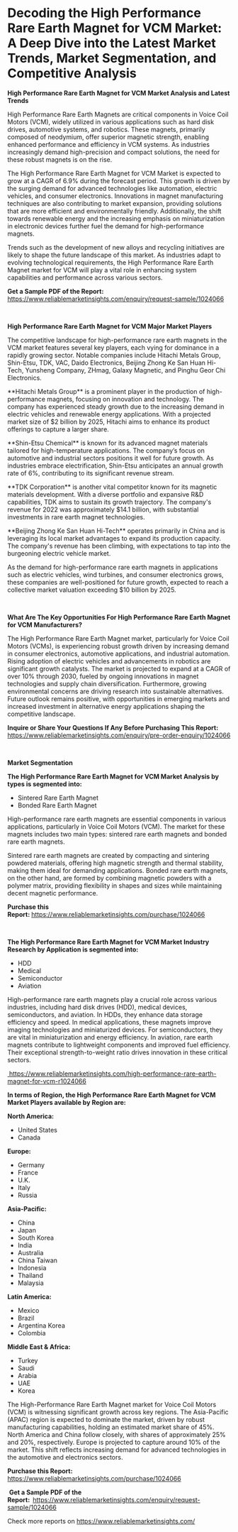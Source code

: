 <p><h1>Decoding the High Performance Rare Earth Magnet for VCM Market: A Deep Dive into the Latest Market Trends, Market Segmentation, and Competitive Analysis</h1></p><p><strong>High Performance Rare Earth Magnet for VCM Market Analysis and Latest Trends</strong></p>
<p><p>High Performance Rare Earth Magnets are critical components in Voice Coil Motors (VCM), widely utilized in various applications such as hard disk drives, automotive systems, and robotics. These magnets, primarily composed of neodymium, offer superior magnetic strength, enabling enhanced performance and efficiency in VCM systems. As industries increasingly demand high-precision and compact solutions, the need for these robust magnets is on the rise.</p><p>The High Performance Rare Earth Magnet for VCM Market is expected to grow at a CAGR of 6.9% during the forecast period. This growth is driven by the surging demand for advanced technologies like automation, electric vehicles, and consumer electronics. Innovations in magnet manufacturing techniques are also contributing to market expansion, providing solutions that are more efficient and environmentally friendly. Additionally, the shift towards renewable energy and the increasing emphasis on miniaturization in electronic devices further fuel the demand for high-performance magnets.</p><p>Trends such as the development of new alloys and recycling initiatives are likely to shape the future landscape of this market. As industries adapt to evolving technological requirements, the High Performance Rare Earth Magnet market for VCM will play a vital role in enhancing system capabilities and performance across various sectors.</p></p>
<p><strong>Get a Sample PDF of the Report:&nbsp;</strong> <a href="https://www.reliablemarketinsights.com/enquiry/request-sample/1024066?utm_campaign=3013&utm_medium=2&utm_source=Github&utm_content=ia&utm_term=07032025&utm_id=high-performance-rare-earth-magnet-for-vcm">https://www.reliablemarketinsights.com/enquiry/request-sample/1024066</a></p>
<p>&nbsp;</p>
<p><strong>High Performance Rare Earth Magnet for VCM Major Market Players</strong></p>
<p><p>The competitive landscape for high-performance rare earth magnets in the VCM market features several key players, each vying for dominance in a rapidly growing sector. Notable companies include Hitachi Metals Group, Shin-Etsu, TDK, VAC, Daido Electronics, Beijing Zhong Ke San Huan Hi-Tech, Yunsheng Company, ZHmag, Galaxy Magnetic, and Pinghu Geor Chi Electronics.</p><p>**Hitachi Metals Group** is a prominent player in the production of high-performance magnets, focusing on innovation and technology. The company has experienced steady growth due to the increasing demand in electric vehicles and renewable energy applications. With a projected market size of $2 billion by 2025, Hitachi aims to enhance its product offerings to capture a larger share.</p><p>**Shin-Etsu Chemical** is known for its advanced magnet materials tailored for high-temperature applications. The company’s focus on automotive and industrial sectors positions it well for future growth. As industries embrace electrification, Shin-Etsu anticipates an annual growth rate of 6%, contributing to its significant revenue stream.</p><p>**TDK Corporation** is another vital competitor known for its magnetic materials development. With a diverse portfolio and expansive R&D capabilities, TDK aims to sustain its growth trajectory. The company's revenue for 2022 was approximately $14.1 billion, with substantial investments in rare earth magnet technologies.</p><p>**Beijing Zhong Ke San Huan Hi-Tech** operates primarily in China and is leveraging its local market advantages to expand its production capacity. The company's revenue has been climbing, with expectations to tap into the burgeoning electric vehicle market.</p><p>As the demand for high-performance rare earth magnets in applications such as electric vehicles, wind turbines, and consumer electronics grows, these companies are well-positioned for future growth, expected to reach a collective market valuation exceeding $10 billion by 2025.</p></p>
<p>&nbsp;</p>
<p><strong>What Are The Key Opportunities For High Performance Rare Earth Magnet for VCM Manufacturers?</strong></p>
<p><p>The High Performance Rare Earth Magnet market, particularly for Voice Coil Motors (VCMs), is experiencing robust growth driven by increasing demand in consumer electronics, automotive applications, and industrial automation. Rising adoption of electric vehicles and advancements in robotics are significant growth catalysts. The market is projected to expand at a CAGR of over 10% through 2030, fueled by ongoing innovations in magnet technologies and supply chain diversification. Furthermore, growing environmental concerns are driving research into sustainable alternatives. Future outlook remains positive, with opportunities in emerging markets and increased investment in alternative energy applications shaping the competitive landscape.</p></p>
<p><strong>Inquire or Share Your Questions If Any Before Purchasing This Report:</strong> <a href="https://www.reliablemarketinsights.com/enquiry/pre-order-enquiry/1024066?utm_campaign=3013&utm_medium=2&utm_source=Github&utm_content=ia&utm_term=07032025&utm_id=high-performance-rare-earth-magnet-for-vcm">https://www.reliablemarketinsights.com/enquiry/pre-order-enquiry/1024066</a></p>
<p>&nbsp;</p>
<p><strong>Market Segmentation</strong></p>
<p><strong>The High Performance Rare Earth Magnet for VCM Market Analysis by types is segmented into:</strong></p>
<p><ul><li>Sintered Rare Earth Magnet</li><li>Bonded Rare Earth Magnet</li></ul></p>
<p><p>High-performance rare earth magnets are essential components in various applications, particularly in Voice Coil Motors (VCM). The market for these magnets includes two main types: sintered rare earth magnets and bonded rare earth magnets. </p><p>Sintered rare earth magnets are created by compacting and sintering powdered materials, offering high magnetic strength and thermal stability, making them ideal for demanding applications. Bonded rare earth magnets, on the other hand, are formed by combining magnetic powders with a polymer matrix, providing flexibility in shapes and sizes while maintaining decent magnetic performance.</p></p>
<p><strong>Purchase this Report:&nbsp;</strong><a href="https://www.reliablemarketinsights.com/purchase/1024066?utm_campaign=3013&utm_medium=2&utm_source=Github&utm_content=ia&utm_term=07032025&utm_id=high-performance-rare-earth-magnet-for-vcm">https://www.reliablemarketinsights.com/purchase/1024066</a></p>
<p>&nbsp;</p>
<p><strong>The High Performance Rare Earth Magnet for VCM Market Industry Research by Application is segmented into:</strong></p>
<p><ul><li>HDD</li><li>Medical</li><li>Semiconductor</li><li>Aviation</li></ul></p>
<p><p>High-performance rare earth magnets play a crucial role across various industries, including hard disk drives (HDD), medical devices, semiconductors, and aviation. In HDDs, they enhance data storage efficiency and speed. In medical applications, these magnets improve imaging technologies and miniaturized devices. For semiconductors, they are vital in miniaturization and energy efficiency. In aviation, rare earth magnets contribute to lightweight components and improved fuel efficiency. Their exceptional strength-to-weight ratio drives innovation in these critical sectors.</p></p>
<p><a href="https://www.reliablemarketinsights.com/high-performance-rare-earth-magnet-for-vcm-r1024066?utm_campaign=3013&utm_medium=2&utm_source=Github&utm_content=ia&utm_term=07032025&utm_id=high-performance-rare-earth-magnet-for-vcm">&nbsp;https://www.reliablemarketinsights.com/high-performance-rare-earth-magnet-for-vcm-r1024066</a></p>
<p><strong>In terms of Region, the High Performance Rare Earth Magnet for VCM Market Players available by Region are:</strong></p>
<p>
    <p> <strong> North America: </strong>
        <ul>
            <li>United States</li>
            <li>Canada</li>
        </ul>
        </p> 
    <p> <strong> Europe: </strong>
        <ul>
            <li>Germany</li>
            <li>France</li>
            <li>U.K.</li>
            <li>Italy</li>
            <li>Russia</li>
        </ul>
        </p> 
    <p> <strong> Asia-Pacific: </strong>
        <ul>
            <li>China</li>
            <li>Japan</li>
            <li>South Korea</li>
            <li>India</li>
            <li>Australia</li>
            <li>China Taiwan</li>
            <li>Indonesia</li>
            <li>Thailand</li>
            <li>Malaysia</li>
        </ul>
        </p> 
    <p> <strong> Latin America: </strong>
        <ul>
            <li>Mexico</li>
            <li>Brazil</li>
            <li>Argentina Korea</li>
            <li>Colombia</li>
        </ul>
        </p> 
    <p> <strong> Middle East & Africa: </strong>
        <ul>
            <li>Turkey</li>
            <li>Saudi</li>
            <li>Arabia</li>
            <li>UAE</li>
            <li>Korea</li>
        </ul>
    </p>
    </p>
<p><p>The High-Performance Rare Earth Magnet market for Voice Coil Motors (VCM) is witnessing significant growth across key regions. The Asia-Pacific (APAC) region is expected to dominate the market, driven by robust manufacturing capabilities, holding an estimated market share of 45%. North America and China follow closely, with shares of approximately 25% and 20%, respectively. Europe is projected to capture around 10% of the market. This shift reflects increasing demand for advanced technologies in the automotive and electronics sectors.</p></p>
<p><strong>Purchase this Report: </strong><a href="https://www.reliablemarketinsights.com/purchase/1024066?utm_campaign=3013&utm_medium=2&utm_source=Github&utm_content=ia&utm_term=07032025&utm_id=high-performance-rare-earth-magnet-for-vcm">https://www.reliablemarketinsights.com/purchase/1024066</a></p>
<p>&nbsp;<strong>Get a Sample PDF of the Report:&nbsp;&nbsp;</strong><a href="https://www.reliablemarketinsights.com/enquiry/request-sample/1024066?utm_campaign=3013&utm_medium=2&utm_source=Github&utm_content=ia&utm_term=07032025&utm_id=high-performance-rare-earth-magnet-for-vcm">https://www.reliablemarketinsights.com/enquiry/request-sample/1024066</a></p>
<p><strong></strong></p>
<p>Check more reports on <a href="https://www.reliablemarketinsights.com/?utm_campaign=3013&utm_medium=2&utm_source=Github&utm_content=ia&utm_term=07032025&utm_id=high-performance-rare-earth-magnet-for-vcm">https://www.reliablemarketinsights.com/</a></p>